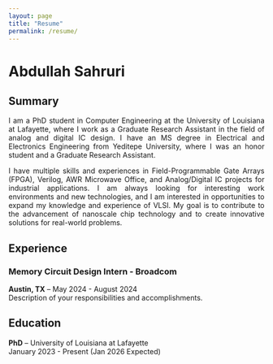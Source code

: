 ```yaml
---
layout: page
title: "Resume"
permalink: /resume/
---
```


# Abdullah Sahruri

## Summary
<div style="text-align: justify;">
<p>I am a PhD student in Computer Engineering at the University of Louisiana at Lafayette, where I work as a Graduate Research Assistant in the field of analog and digital IC design. I have an MS degree in Electrical and Electronics Engineering from Yeditepe University, where I was an honor student and a Graduate Research Assistant.

<p>I have multiple skills and experiences in Field-Programmable Gate Arrays (FPGA), Verilog, AWR Microwave Office, and Analog/Digital IC projects for industrial applications. I am always looking for interesting work environments and new technologies, and I am interested in opportunities to expand my knowledge and experience of VLSI. My goal is to contribute to the advancement of nanoscale chip technology and to create innovative solutions for real-world problems.
</div>

## Experience
### Memory Circuit Design Intern - Broadcom
**Austin, TX** – May 2024 - August 2024  
Description of your responsibilities and accomplishments.

## Education
**PhD** – University of Louisiana at Lafayette  
January 2023 - Present (Jan 2026 Expected)  
